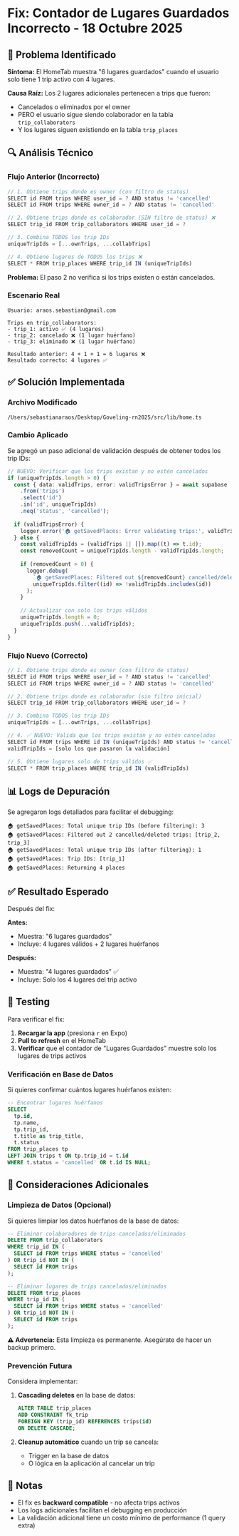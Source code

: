 # Fix: Contador de Lugares Guardados Incorrecto - 18 Octubre 2025

## 🐛 Problema Identificado

**Síntoma:** El HomeTab muestra "6 lugares guardados" cuando el usuario solo tiene 1 trip activo con 4 lugares.

**Causa Raíz:** Los 2 lugares adicionales pertenecen a trips que fueron:
- Cancelados o eliminados por el owner
- PERO el usuario sigue siendo colaborador en la tabla `trip_collaborators`
- Y los lugares siguen existiendo en la tabla `trip_places`

## 🔍 Análisis Técnico

### Flujo Anterior (Incorrecto)

```typescript
// 1. Obtiene trips donde es owner (con filtro de status)
SELECT id FROM trips WHERE user_id = ? AND status != 'cancelled'
SELECT id FROM trips WHERE owner_id = ? AND status != 'cancelled'

// 2. Obtiene trips donde es colaborador (SIN filtro de status) ❌
SELECT trip_id FROM trip_collaborators WHERE user_id = ?

// 3. Combina TODOS los trip IDs
uniqueTripIds = [...ownTrips, ...collabTrips]

// 4. Obtiene lugares de TODOS los trips ❌
SELECT * FROM trip_places WHERE trip_id IN (uniqueTripIds)
```

**Problema:** El paso 2 no verifica si los trips existen o están cancelados.

### Escenario Real

```
Usuario: araos.sebastian@gmail.com

Trips en trip_collaborators:
- trip_1: activo ✅ (4 lugares)
- trip_2: cancelado ❌ (1 lugar huérfano)
- trip_3: eliminado ❌ (1 lugar huérfano)

Resultado anterior: 4 + 1 + 1 = 6 lugares ❌
Resultado correcto: 4 lugares ✅
```

## ✅ Solución Implementada

### Archivo Modificado
`/Users/sebastianaraos/Desktop/Goveling-rn2025/src/lib/home.ts`

### Cambio Aplicado

Se agregó un paso adicional de validación después de obtener todos los trip IDs:

```typescript
// NUEVO: Verificar que los trips existan y no estén cancelados
if (uniqueTripIds.length > 0) {
  const { data: validTrips, error: validTripsError } = await supabase
    .from('trips')
    .select('id')
    .in('id', uniqueTripIds)
    .neq('status', 'cancelled');
  
  if (validTripsError) {
    logger.error('🏠 getSavedPlaces: Error validating trips:', validTripsError);
  } else {
    const validTripIds = (validTrips || []).map((t) => t.id);
    const removedCount = uniqueTripIds.length - validTripIds.length;
    
    if (removedCount > 0) {
      logger.debug(
        `🏠 getSavedPlaces: Filtered out ${removedCount} cancelled/deleted trips`,
        uniqueTripIds.filter((id) => !validTripIds.includes(id))
      );
    }
    
    // Actualizar con solo los trips válidos
    uniqueTripIds.length = 0;
    uniqueTripIds.push(...validTripIds);
  }
}
```

### Flujo Nuevo (Correcto)

```typescript
// 1. Obtiene trips donde es owner (con filtro de status)
SELECT id FROM trips WHERE user_id = ? AND status != 'cancelled'
SELECT id FROM trips WHERE owner_id = ? AND status != 'cancelled'

// 2. Obtiene trips donde es colaborador (sin filtro inicial)
SELECT trip_id FROM trip_collaborators WHERE user_id = ?

// 3. Combina TODOS los trip IDs
uniqueTripIds = [...ownTrips, ...collabTrips]

// 4. ✅ NUEVO: Valida que los trips existan y no estén cancelados
SELECT id FROM trips WHERE id IN (uniqueTripIds) AND status != 'cancelled'
validTripIds = [solo los que pasaron la validación]

// 5. Obtiene lugares solo de trips válidos ✅
SELECT * FROM trip_places WHERE trip_id IN (validTripIds)
```

## 📊 Logs de Depuración

Se agregaron logs detallados para facilitar el debugging:

```
🏠 getSavedPlaces: Total unique trip IDs (before filtering): 3
🏠 getSavedPlaces: Filtered out 2 cancelled/deleted trips: [trip_2, trip_3]
🏠 getSavedPlaces: Total unique trip IDs (after filtering): 1
🏠 getSavedPlaces: Trip IDs: [trip_1]
🏠 getSavedPlaces: Returning 4 places
```

## ✅ Resultado Esperado

Después del fix:

**Antes:**
- Muestra: "6 lugares guardados"
- Incluye: 4 lugares válidos + 2 lugares huérfanos

**Después:**
- Muestra: "4 lugares guardados" ✅
- Incluye: Solo los 4 lugares del trip activo

## 🧪 Testing

Para verificar el fix:

1. **Recargar la app** (presiona `r` en Expo)
2. **Pull to refresh** en el HomeTab
3. **Verificar** que el contador de "Lugares Guardados" muestre solo los lugares de trips activos

### Verificación en Base de Datos

Si quieres confirmar cuántos lugares huérfanos existen:

```sql
-- Encontrar lugares huérfanos
SELECT 
  tp.id,
  tp.name,
  tp.trip_id,
  t.title as trip_title,
  t.status
FROM trip_places tp
LEFT JOIN trips t ON tp.trip_id = t.id
WHERE t.status = 'cancelled' OR t.id IS NULL;
```

## 🔧 Consideraciones Adicionales

### Limpieza de Datos (Opcional)

Si quieres limpiar los datos huérfanos de la base de datos:

```sql
-- Eliminar colaboradores de trips cancelados/eliminados
DELETE FROM trip_collaborators
WHERE trip_id IN (
  SELECT id FROM trips WHERE status = 'cancelled'
) OR trip_id NOT IN (
  SELECT id FROM trips
);

-- Eliminar lugares de trips cancelados/eliminados
DELETE FROM trip_places
WHERE trip_id IN (
  SELECT id FROM trips WHERE status = 'cancelled'
) OR trip_id NOT IN (
  SELECT id FROM trips
);
```

**⚠️ Advertencia:** Esta limpieza es permanente. Asegúrate de hacer un backup primero.

### Prevención Futura

Considera implementar:

1. **Cascading deletes** en la base de datos:
   ```sql
   ALTER TABLE trip_places
   ADD CONSTRAINT fk_trip
   FOREIGN KEY (trip_id) REFERENCES trips(id)
   ON DELETE CASCADE;
   ```

2. **Cleanup automático** cuando un trip se cancela:
   - Trigger en la base de datos
   - O lógica en la aplicación al cancelar un trip

## 📝 Notas

- El fix es **backward compatible** - no afecta trips activos
- Los logs adicionales facilitan el debugging en producción
- La validación adicional tiene un costo mínimo de performance (1 query extra)

